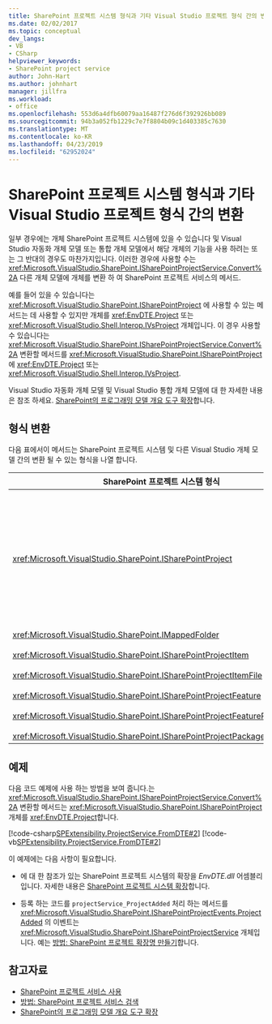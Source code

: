 ```yaml
---
title: SharePoint 프로젝트 시스템 형식과 기타 Visual Studio 프로젝트 형식 간의 변환 | Microsoft Docs
ms.date: 02/02/2017
ms.topic: conceptual
dev_langs:
- VB
- CSharp
helpviewer_keywords:
- SharePoint project service
author: John-Hart
ms.author: johnhart
manager: jillfra
ms.workload:
- office
ms.openlocfilehash: 553d6a4dfb60079aa16487f276d6f392926bb089
ms.sourcegitcommit: 94b3a052fb1229c7e7f8804b09c1d403385c7630
ms.translationtype: MT
ms.contentlocale: ko-KR
ms.lasthandoff: 04/23/2019
ms.locfileid: "62952024"
---
```

# <a name="convert-between-sharepoint-project-system-types-and-other-visual-studio-project-types"></a>SharePoint 프로젝트 시스템 형식과 기타 Visual Studio 프로젝트 형식 간의 변환
  일부 경우에는 개체 SharePoint 프로젝트 시스템에 있을 수 있습니다 및 Visual Studio 자동화 개체 모델 또는 통합 개체 모델에서 해당 개체의 기능을 사용 하려는 또는 그 반대의 경우도 마찬가지입니다. 이러한 경우에 사용할 수는 <xref:Microsoft.VisualStudio.SharePoint.ISharePointProjectService.Convert%2A> 다른 개체 모델에 개체를 변환 하 여 SharePoint 프로젝트 서비스의 메서드.

 예를 들어 있을 수 있습니다는 <xref:Microsoft.VisualStudio.SharePoint.ISharePointProject> 에 사용할 수 있는 메서드는 데 사용할 수 있지만 개체를 <xref:EnvDTE.Project> 또는 <xref:Microsoft.VisualStudio.Shell.Interop.IVsProject> 개체입니다. 이 경우 사용할 수 있습니다는 <xref:Microsoft.VisualStudio.SharePoint.ISharePointProjectService.Convert%2A> 변환할 메서드를 <xref:Microsoft.VisualStudio.SharePoint.ISharePointProject> 에 <xref:EnvDTE.Project> 또는 <xref:Microsoft.VisualStudio.Shell.Interop.IVsProject>.

 Visual Studio 자동화 개체 모델 및 Visual Studio 통합 개체 모델에 대 한 자세한 내용은 참조 하세요. [SharePoint의 프로그래밍 모델 개요 도구 확장](../sharepoint/overview-of-the-programming-model-of-sharepoint-tools-extensions.md)합니다.

## <a name="types-of-conversions"></a>형식 변환
 다음 표에서이 메서드는 SharePoint 프로젝트 시스템 및 다른 Visual Studio 개체 모델 간의 변환 될 수 있는 형식을 나열 합니다.

|SharePoint 프로젝트 시스템 형식|자동화 및 통합 개체 모델의 해당 형식|
|------------------------------------|-------------------------------------------------------------------------|
|<xref:Microsoft.VisualStudio.SharePoint.ISharePointProject>|<xref:EnvDTE.Project><br /><br /> 또는<br /><br /> 프로젝트에 대 한 기본 COM 개체에 의해 구현 되는 Visual Studio 통합 개체 모델에서 모든 인터페이스입니다. 이러한 인터페이스를 포함 <xref:Microsoft.VisualStudio.Shell.Interop.IVsHierarchy>, <xref:Microsoft.VisualStudio.Shell.Interop.IVsProject> (또는 파생 된 인터페이스) 및 <xref:Microsoft.VisualStudio.Shell.Interop.IVsBuildPropertyStorage>합니다. 프로젝트에서 구현 되는 기본 인터페이스의 목록을 참조 하세요 [프로젝트 모델 핵심 구성 요소](../extensibility/internals/project-model-core-components.md)합니다.|
|<xref:Microsoft.VisualStudio.SharePoint.IMappedFolder><br /><br /> <xref:Microsoft.VisualStudio.SharePoint.ISharePointProjectItem><br /><br /> <xref:Microsoft.VisualStudio.SharePoint.ISharePointProjectItemFile><br /><br /> <xref:Microsoft.VisualStudio.SharePoint.ISharePointProjectFeature><br /><br /> <xref:Microsoft.VisualStudio.SharePoint.ISharePointProjectFeatureResourceFile><br /><br /> <xref:Microsoft.VisualStudio.SharePoint.ISharePointProjectPackage>|<xref:EnvDTE.ProjectItem><br /><br /> 또는<br /><br /> <xref:System.UInt32> 에서 프로젝트 멤버를 식별 하는 VSITEMID 라고도 하는 값은 <xref:Microsoft.VisualStudio.Shell.Interop.IVsHierarchy> 해당 항목을 포함 합니다. 이 값을 전달할 수는 *itemid* 일부 매개 변수 <xref:Microsoft.VisualStudio.Shell.Interop.IVsHierarchy> 메서드.|

## <a name="example"></a>예제
 다음 코드 예제에 사용 하는 방법을 보여 줍니다.는 <xref:Microsoft.VisualStudio.SharePoint.ISharePointProjectService.Convert%2A> 변환할 메서드는 <xref:Microsoft.VisualStudio.SharePoint.ISharePointProject> 개체를 <xref:EnvDTE.Project>합니다.

 [!code-csharp[SPExtensibility.ProjectService.FromDTE#2](../sharepoint/codesnippet/CSharp/spprojectserviceaddin/connect.cs#2)]
 [!code-vb[SPExtensibility.ProjectService.FromDTE#2](../sharepoint/codesnippet/VisualBasic/spprojectserviceaddin/connect.vb#2)]

 이 예제에는 다음 사항이 필요합니다.

- 에 대 한 참조가 있는 SharePoint 프로젝트 시스템의 확장을 *EnvDTE.dll* 어셈블리입니다. 자세한 내용은 [SharePoint 프로젝트 시스템 확장](../sharepoint/extending-the-sharepoint-project-system.md)합니다.

- 등록 하는 코드를 `projectService_ProjectAdded` 처리 하는 메서드를 <xref:Microsoft.VisualStudio.SharePoint.ISharePointProjectEvents.ProjectAdded> 의 이벤트는 <xref:Microsoft.VisualStudio.SharePoint.ISharePointProjectService> 개체입니다. 예는 [방법: SharePoint 프로젝트 확장명 만들기](../sharepoint/how-to-create-a-sharepoint-project-extension.md)합니다.

## <a name="see-also"></a>참고자료

- [SharePoint 프로젝트 서비스 사용](../sharepoint/using-the-sharepoint-project-service.md)
- [방법: SharePoint 프로젝트 서비스 검색](../sharepoint/how-to-retrieve-the-sharepoint-project-service.md)
- [SharePoint의 프로그래밍 모델 개요 도구 확장](../sharepoint/overview-of-the-programming-model-of-sharepoint-tools-extensions.md)
